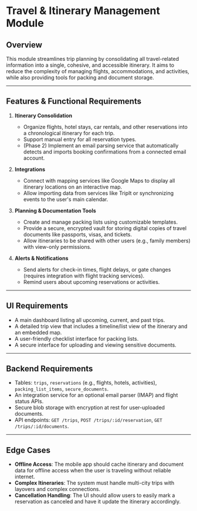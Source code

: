 # Travel & Itinerary Management Module

## Overview
This module streamlines trip planning by consolidating all travel-related information into a single, cohesive, and accessible itinerary. It aims to reduce the complexity of managing flights, accommodations, and activities, while also providing tools for packing and document storage.

---

## Features & Functional Requirements

1.  **Itinerary Consolidation**
    * Organize flights, hotel stays, car rentals, and other reservations into a chronological itinerary for each trip.
    * Support manual entry for all reservation types.
    * (Phase 2) Implement an email parsing service that automatically detects and imports booking confirmations from a connected email account.

2.  **Integrations**
    * Connect with mapping services like Google Maps to display all itinerary locations on an interactive map.
    * Allow importing data from services like TripIt or synchronizing events to the user's main calendar.

3.  **Planning & Documentation Tools**
    * Create and manage packing lists using customizable templates.
    * Provide a secure, encrypted vault for storing digital copies of travel documents like passports, visas, and tickets.
    * Allow itineraries to be shared with other users (e.g., family members) with view-only permissions.

4.  **Alerts & Notifications**
    * Send alerts for check-in times, flight delays, or gate changes (requires integration with flight tracking services).
    * Remind users about upcoming reservations or activities.

---

## UI Requirements

* A main dashboard listing all upcoming, current, and past trips.
* A detailed trip view that includes a timeline/list view of the itinerary and an embedded map.
* A user-friendly checklist interface for packing lists.
* A secure interface for uploading and viewing sensitive documents.

---

## Backend Requirements

* Tables: `trips`, `reservations` (e.g., flights, hotels, activities), `packing_list_items`, `secure_documents`.
* An integration service for an optional email parser (IMAP) and flight status APIs.
* Secure blob storage with encryption at rest for user-uploaded documents.
* API endpoints: `GET /trips`, `POST /trips/:id/reservation`, `GET /trips/:id/documents`.

---

## Edge Cases

* **Offline Access**: The mobile app should cache itinerary and document data for offline access when the user is traveling without reliable internet.
* **Complex Itineraries**: The system must handle multi-city trips with layovers and complex connections.
* **Cancellation Handling**: The UI should allow users to easily mark a reservation as canceled and have it update the itinerary accordingly.